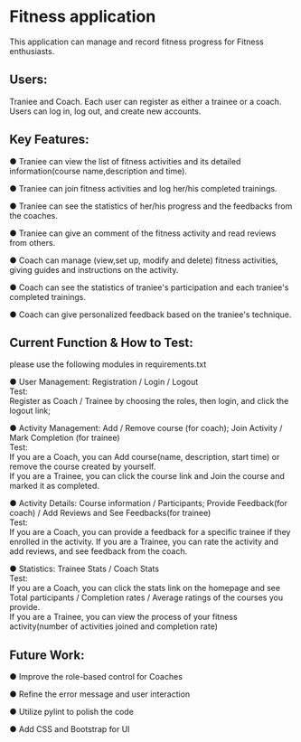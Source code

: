 # Fitness application

This application can manage and record fitness progress for Fitness enthusiasts.
## Users: 
Traniee and Coach. Each user can register as either a trainee or a coach. \
Users can log in, log out, and create new accounts.

## Key Features:
● Traniee can view the list of fitness activities and its detailed information(course name,description and time).

● Traniee can join fitness activities and log her/his completed trainings.

● Traniee can see the statistics of her/his progress and the feedbacks from the coaches.

● Traniee can give an comment of the fitness activity and read reviews from others.

● Coach can manage (view,set up, modify and delete) fitness activities, giving guides and instructions on the activity. 

● Coach can see the statistics of traniee's participation and each traniee's completed trainings.

● Coach can give personalized feedback based on the traniee's technique.


## Current Function & How to Test:  
please use the following modules in requirements.txt  

● User Management: Registration / Login / Logout\
  Test:  
  Register as Coach / Trainee by choosing the roles, then login, and click the logout link;

● Activity Management: Add / Remove course (for coach); Join Activity / Mark Completion (for trainee)  
Test:  
  If you are a Coach, you can Add course(name, description, start time) or remove the course created by yourself.\
  If you are a Trainee, you can click the course link and Join the course and marked it as completed.

● Activity Details: Course information / Participants; Provide Feedback(for coach) / Add Reviews and See Feedbacks(for trainee)  
  Test:  
  If you are a Coach, you can provide a feedback for a specific trainee if they enrolled in the activity.
  If you are a Trainee, you can rate the activity and add reviews, and see feedback from the coach.

● Statistics: Trainee Stats / Coach Stats  
  Test:  
  If you are a Coach, you can click the stats link on the homepage and see Total participants / Completion rates /
Average ratings of the courses you provide.\
  If you are a Trainee, you can view the process of your fitness activity(number of activities joined and completion rate)



## Future Work:
● Improve the role-based control for Coaches 

● Refine the error message and user interaction

● Utilize pylint to polish the code

● Add CSS and Bootstrap for UI




